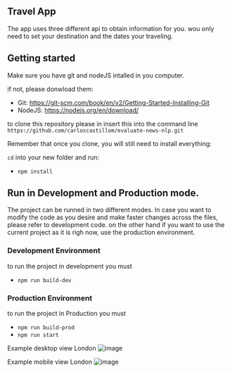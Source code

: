
## Travel App



The app uses three different api to obtain information for you. wou only need to set your destination and the dates your traveling.


## Getting started

Make sure you have  git and nodeJS intalled in you computer. 

if not, please donwload them:
- Git: https://git-scm.com/book/en/v2/Getting-Started-Installing-Git
- NodeJS: https://nodejs.org/en/download/

to clone this repository please in insert this into the command line
`https://github.com/carloscastillom/evaluate-news-nlp.git`

Remember that once you clone, you will still need to install everything:

`cd` into your new folder and run:
- `npm install`


##  Run in Development and Production mode.

The project can be runned in two different modes.  In case you want to modify the code as you desire  and make faster changes across the files, please refer to development code. on the other hand if you want to use the current project as it is righ now, use the production environment.

### Development Environment

to run the project in development you must

- `npm run build-dev`

### Production Environment

to run the project in Production you must 

- `npm run build-prod`
- `npm run start`



Example desktop view London
![image](https://user-images.githubusercontent.com/65776444/182338393-e0328d8e-ce68-435a-9643-1ff6b4dc19e8.png)


Example mobile view London
![image](https://user-images.githubusercontent.com/65776444/182338552-7e1703bf-993f-4726-bfe0-795b7238899c.png)


